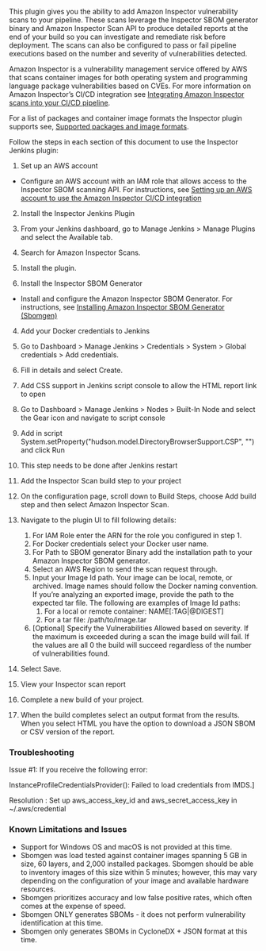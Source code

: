 This plugin gives you the ability to add Amazon Inspector vulnerability scans to your pipeline. These scans leverage the Inspector SBOM generator binary and Amazon Inspector Scan API to produce detailed reports at the end of your build so you can investigate and remediate risk before deployment. The scans can also be configured to pass or fail pipeline executions based on the number and severity of vulnerabilities detected.

Amazon Inspector is a vulnerability management service offered by AWS that scans container images for both operating system and programming language package vulnerabilities based on CVEs.  For more information on Amazon Inspector’s CI/CD integration see [Integrating Amazon Inspector scans into your CI/CD pipeline](https://docs.aws.amazon.com/inspector/latest/user/scanning-cicd.html).

For a list of packages and container image formats the Inspector plugin supports see, [Supported packages and image formats](https://docs.aws.amazon.com/inspector/latest/user/sbom-generator.html#sbomgen-supported).

Follow the steps in each section of this document to use the Inspector Jenkins plugin:

1. Set up an AWS account

* Configure an AWS account with an IAM role that allows access to the Inspector SBOM scanning API. For instructions, see [Setting up an AWS account to use the Amazon Inspector CI/CD integration](https://docs.aws.amazon.com/inspector/latest/user/configure-cicd-account.html)

2. Install the Inspector Jenkins Plugin

1. From your Jenkins dashboard, go to Manage Jenkins > Manage Plugins and select the Available tab.
2. Search for Amazon Inspector Scans.
3. Install the plugin.

3. Install the Inspector SBOM Generator

* Install and configure the Amazon Inspector SBOM Generator. For instructions, see [Installing Amazon Inspector SBOM Generator (Sbomgen)](https://docs.aws.amazon.com/inspector/latest/user/sbom-generator.html#install-sbomgen)

4. Add your Docker credentials to Jenkins

1. Go to Dashboard > Manage Jenkins > Credentials > System > Global credentials > Add credentials.
2. Fill in details and select Create.

5. Add CSS support  in Jenkins script console to allow the HTML report link to open

1. Go to  Dashboard > Manage Jenkins > Nodes > Built-In Node  and select the Gear icon and navigate to script console
2. Add in script System.setProperty("hudson.model.DirectoryBrowserSupport.CSP", "") and click Run
3. This step needs to be done after Jenkins restart

6. Add the Inspector Scan build step to your project

1. On the configuration page, scroll down to Build Steps, choose Add build step and then select Amazon Inspector Scan.
2. Navigate to the plugin UI to fill following details:
    1. For IAM Role enter the ARN for the role you configured in step 1.
    2. For Docker credentials select your Docker user name.
    3. For Path to SBOM generator Binary add the installation path to your Amazon Inspector SBOM generator.
    4. Select an AWS Region to send the scan request through.
    5. Input your Image Id path. Your image can be local, remote, or archived. Image names should follow the Docker naming convention. If you’re analyzing an exported image, provide the path to the expected tar file. The following are examples of Image Id paths:
        1. For a local or remote container: NAME[:TAG|@DIGEST]
        2. For a tar file: /path/to/image.tar
    6. [Optional] Specify the Vulnerabilities Allowed based on severity. If the maximum is exceeded during a scan the image build will fail. If the values are all 0 the build will succeed regardless of the number of vulnerabilities found.
3. Select Save.

7. View your Inspector scan report

1. Complete a new build of your project.
2. When the build completes select an output format from the results. When you select HTML you have the option to download a JSON SBOM or CSV version of the report.


### Troubleshooting

Issue #1: If you receive the following error:

InstanceProfileCredentialsProvider(): Failed to load credentials from IMDS.]

Resolution : Set up aws_access_key_id and aws_secret_access_key in ~/.aws/credential


### Known Limitations and Issues

* Support for Windows OS and macOS is not provided at this time.
* Sbomgen was load tested against container images spanning 5 GB in size, 60 layers, and 2,000 installed packages. Sbomgen should be able to inventory images of this size within 5 minutes; however, this may vary depending on the configuration of your image and available hardware resources.
* Sbomgen prioritizes accuracy and low false positive rates, which often comes at the expense of speed.
* Sbomgen ONLY generates SBOMs - it does not perform vulnerability identification at this time.
* Sbomgen only generates SBOMs in CycloneDX + JSON format at this time.




